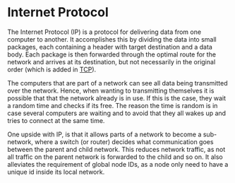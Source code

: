 # Internet Protocol

The Internet Protocol (IP) is a protocol for delivering data from one computer
to another. It accomplishes this by dividing the data into small packages, each
containing a header with target destination and a data body. Each package is
then forwarded through the optimal route for the network and arrives at its
destination, but not necessarily in the original order (which is added in
[TCP](tcp)).

The computers that are part of a network can see all data being transmitted over
the network. Hence, when wanting to transmitting themselves it is possible that
that the network already is in use. If this is the case, they wait a random time
and checks if its free. The reason the time is random is in case several
computers are waiting and to avoid that they all wakes up and tries to connect
at the same time.

One upside with IP, is that it allows parts of a network to become a
sub-network, where a switch (or router) decides what communication goes between
the parent and child network. This reduces network traffic, as not all traffic
on the parent network is forwarded to the child and so on. It also alleviates
the requirement of global node IDs, as a node only need to have a unique id
inside its local network.
